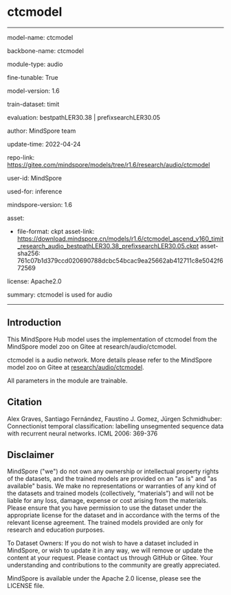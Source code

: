 # ctcmodel

---

model-name: ctcmodel

backbone-name: ctcmodel

module-type: audio

fine-tunable: True

model-version: 1.6

train-dataset: timit

evaluation: bestpathLER30.38 | prefixsearchLER30.05

author: MindSpore team

update-time: 2022-04-24

repo-link: <https://gitee.com/mindspore/models/tree/r1.6/research/audio/ctcmodel>

user-id: MindSpore

used-for: inference

mindspore-version: 1.6

asset:

-
    file-format: ckpt
    asset-link: <https://download.mindspore.cn/models/r1.6/ctcmodel_ascend_v160_timit_research_audio_bestpathLER30.38_prefixsearchLER30.05.ckpt>
    asset-sha256: 761c07b1d379ccd020690788dcbc54bcac9ea25662ab412711c8e5042f672569

license: Apache2.0

summary: ctcmodel is used for audio

---

## Introduction

This MindSpore Hub model uses the implementation of ctcmodel from the MindSpore model zoo on Gitee at research/audio/ctcmodel.

ctcmodel is a audio network. More details please refer to the MindSpore model zoo on Gitee at [research/audio/ctcmodel](https://gitee.com/mindspore/models/blob/r1.6/research/audio/ctcmodel/README_CN.md).

All parameters in the module are trainable.

## Citation

Alex Graves, Santiago Fernández, Faustino J. Gomez, Jürgen Schmidhuber: Connectionist temporal classification: labelling unsegmented sequence data with recurrent neural networks. ICML 2006: 369-376

## Disclaimer

MindSpore ("we") do not own any ownership or intellectual property rights of the datasets, and the trained models are provided on an "as is" and "as available" basis. We make no representations or warranties of any kind of the datasets and trained models (collectively, “materials”) and will not be liable for any loss, damage, expense or cost arising from the materials. Please ensure that you have permission to use the dataset under the appropriate license for the dataset and in accordance with the terms of the relevant license agreement. The trained models provided are only for research and education purposes.

To Dataset Owners: If you do not wish to have a dataset included in MindSpore, or wish to update it in any way, we will remove or update the content at your request. Please contact us through GitHub or Gitee. Your understanding and contributions to the community are greatly appreciated.

MindSpore is available under the Apache 2.0 license, please see the LICENSE file.
